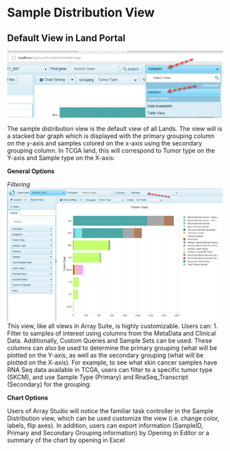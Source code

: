 # Sample Distribution View

## Default View in Land Portal


![SelectSampleView_png](../../images/SampleView.png)

The sample distribution view is the default view of all Lands. The view will is a stacked bar graph which is displayed with the primary grouping column on the y-axis and samples colored on the x-axis using the secondary grouping column. In TCGA land, this will correspond to Tumor type on the Y-axis and Sample type on the X-axis:


**General Options**

*Filtering*
![LandPortal_sampleviewTCGA_png](../../images/SampleViewTCGAB37.png)
This view, like all views in Array Suite, is highly customizable. Users can: 1. Filter to samples of interest using columns from the MetaData and Clinical Data. Additionally, Custom Queries and Sample Sets can be used. These columns can also be used to determine the primary grouping (what will be plotted on the Y-axis, as well as the secondary grouping (what will be plotted on the X-axis). For example, to see what skin cancer samples have RNA Seq data available in TCGA, users can filter to a specific tumor type (SKCM), and use Sample Type (Primary) and RnaSeq_Transcript (Secondary) for the grouping:


**Chart Options**

Users of Array Studio will notice the familiar task controller in the Sample Distribution view, which can be used customize the view (i.e. change color, labels, flip axes). In addition, users can export information (SampleID, Primary and Secondary Grouping information) by Opening in Editor or a summary of the chart by opening in Excel
